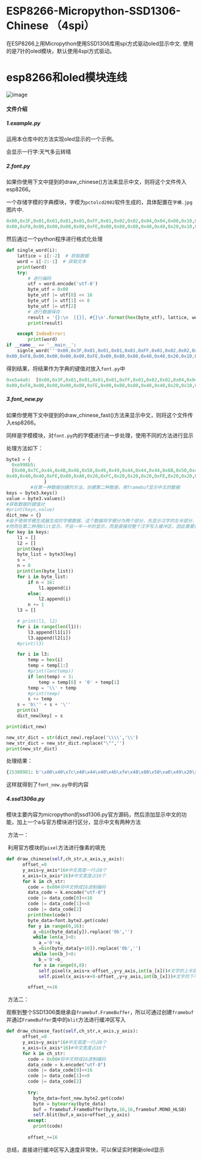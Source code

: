 # ESP8266-Micropython-SSD1306-Chinese （4spi）
在ESP8266上用Micropython使用SSD1306库用spi方式驱动oled显示中文.
使用的是7针的oled模块，默认使用4spi方式驱动。
# esp8266和oled模块连线
![image](https://user-images.githubusercontent.com/48639047/223399730-16849fcf-e5ca-4a99-b155-50e0630063f9.png)

#### 文件介绍

##### 1.example.py

运用本仓库中的方法实现oled显示的一个示例。

会显示一行字:天气多云转晴

##### 2.font.py
如果你使用下文中提到的draw_chinese()方法来显示中文，则将这个文件传入esp8266。

一个存储字模的字典模块，字模为`pctolcd2002`软件生成的，具体配置在`字模.jpg`图片中.


```python
0x00,0x3F,0x01,0x01,0x01,0x01,0xFF,0x01,0x02,0x02,0x04,0x04,0x08,0x10,0x20,0xC0,
0x00,0xF8,0x00,0x00,0x00,0x00,0xFE,0x00,0x80,0x80,0x40,0x40,0x20,0x10,0x08,0x06,天0
```

然后通过一个python程序进行格式化处理

```python
def single_word(i):
    lattice = i[:-2]  # 获取数据
    word = i[-2:-1]  # 获取文本
    print(word)
    try:
        # 进行编码
        utf = word.encode('utf-8')
        byte_utf = 0x00
        byte_utf |= utf[0] << 16
        byte_utf |= utf[1] << 8
        byte_utf |= utf[2]
        # 进行数据保存
        result = '{}:\n  [{}], #{}\n'.format(hex(byte_utf), lattice, word)
        print(result)

    except IndexError:
        print(word)
if __name__ == '__main__':
    signle_word('''0x00,0x3F,0x01,0x01,0x01,0x01,0xFF,0x01,0x02,0x02,0x04,0x04,0x08,0x10,0x20,0xC0,
0x00,0xF8,0x00,0x00,0x00,0x00,0xFE,0x00,0x80,0x80,0x40,0x40,0x20,0x10,0x08,0x06,天0''')
```

得到结果，将结果作为字典的键值对放入`font.py`中

```py
0xe5a4a9:  [0x00,0x3F,0x01,0x01,0x01,0x01,0xFF,0x01,0x02,0x02,0x04,0x04,0x08,0x10,0x20,0xC0,
0x00,0xF8,0x00,0x00,0x00,0x00,0xFE,0x00,0x80,0x80,0x40,0x40,0x20,0x10,0x08,0x06,], #天
```

##### 3.font_new.py
如果你使用下文中提到的draw_chinese_fast()方法来显示中文，则将这个文件传入esp8266。

同样是字模模块，对`font.py`内的字模进行进一步处理，使用不同的方法进行显示

处理方法如下：

```python
byte3 = {
  0xe998b5:
  [0x00,0x7C,0x44,0x4B,0x48,0x50,0x49,0x49,0x44,0x44,0x44,0x6B,0x50,0x40,0x40,0x40,
0x40,0x40,0x40,0xFE,0x80,0xA0,0x20,0xFC,0x20,0x20,0x20,0xFE,0x20,0x20,0x20,0x20,], #阵
              }
         #在第一种数据创建的方法，创建第二种数据，用framebuf显示中文的数据
keys = byte3.keys()
value = byte3.values()
#获取数据的键值对
#print(keys,value)
dict_new = {}
#由于使用字模生成器生成的字模数据，这个数据将字模分为两个部分，先显示汉字的左半部分，然后是右半部分
#然而在第二种用blit显示，不会一半一半的显示，而是直接将整个汉字写入缓冲区，因此需要进行处理
for key in keys:
    l1 = []
    l2 = []
    print(key)
    byte_list = byte3[key]
    s = ''
    n = 0
    print(len(byte_list))
    for i in byte_list:
        if n < 16:
            l1.append(i)
        else:
            l2.append(i)
        n += 1
    l3 = []

    # print(l1, l2)
    for i in range(len(l1)):
        l3.append(l1[i])
        l3.append(l2[i])
    #print(l3)

    for i in l3:
        temp = hex(i)
        temp = temp[1:]
        #print(len(temp))
        if len(temp) < 3:
            temp = temp[0] + '0' + temp[1]
        temp = '\\' + temp
        #print(temp)
        s += temp
    s = 'b\'' + s + '\''
    print(s)
    dict_new[key] = s

print(dict_new)

new_str_dict = str(dict_new).replace('\\\\','\\')
new_str_dict = new_str_dict.replace("\"",'')
print(new_str_dict)
```

处理结果：

```python
{15308981: b'\x00\x40\x7c\x40\x44\x40\x4b\xfe\x48\x80\x50\xa0\x49\x20\x49\xfc\x44\x20\x44\x20\x44\x20\x6b\xfe\x50\x20\x40\x20\x40\x20\x40\x20'}
```

这样就得到了`font_new.py`中的内容


##### 4.ssd1306a.py

​	模块主要内容为micropython的ssd1306.py官方源码，然后添加显示中文的功能，加上一个a与官方模块进行区分，显示中文有两种方法

​	方法一：

​		利用官方模块的`pixel`方法进行像素的填充

```python
def draw_chinese(self,ch_str,x_axis,y_axis):
      offset_=0
      y_axis=y_axis*16#中文高度一行占8个
      x_axis=(x_axis*16)#中文宽度占16个
      for k in ch_str:
        code = 0x00#将中文转成16进制编码
        data_code = k.encode("utf-8")
        code |= data_code[0]<<16
        code |= data_code[1]<<8
        code |= data_code[2]		  
        print(hex(code))
        byte_data=font.byte2.get(code)
        for y in range(0,16):
          a_=bin(byte_data[y]).replace('0b','')
          while len(a_)<8:
            a_='0'+a_				  
          b_=bin(byte_data[y+16]).replace('0b','')
          while len(b_)<8:
            b_='0'+b_
          for x in range(0,8):
            self.pixel(x_axis+x-offset_,y+y_axis,int(a_[x]))#文字的上半部分
            self.pixel(x_axis+x+8-offset_,y+y_axis,int(b_[x]))#文字的下半部分

        offset_+=16
```

​	方法二：

​		观察到整个SSD1306类继承自`framebuf.FrameBuffer`，所以可通过创建`framebuf`并通过`FrameBuffer`类中的`blit`方法进行缓冲区写入

```python
def draw_chinese_fast(self,ch_str,x_axis,y_axis):
      offset_=0
      y_axis=y_axis*16#中文高度一行占8个
      x_axis=(x_axis*16)#中文宽度占16个
      for k in ch_str:
        code = 0x00#将中文转成16进制编码
        data_code = k.encode("utf-8")
        code |= data_code[0]<<16
        code |= data_code[1]<<8
        code |= data_code[2]		  
        
        try:
          byte_data=font_new.byte2.get(code)
          byte = bytearray(byte_data)
          buf = framebuf.FrameBuffer(byte,16,16,framebuf.MONO_HLSB)
          self.blit(buf,x_axis+offset_,y_axis)
        except:
          print(code)
        
        offset_+=16
```

总结，直接进行缓冲区写入速度非常快，可以保证实时刷新oled显示

